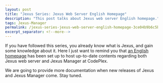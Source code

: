 ```yaml
---
layout: post
title: "Jexus Series: Jexus Web Server English Homepage"
description: "This post talks about Jexus web server English homepage."
tags: Jexus-Manager
permalink: /jexus-series-jexus-web-server-english-homepage-3ce04b9b6c5b
excerpt_separator: <!--more-->
---
```

If you have followed this series, you already know what is Jexus, and gain some knowledge about it. Here I just want to remind you that [an English homepage](https://jexus.codeplex.com/) has been set up to host up-to-date contents regarding both Jexus web server and Jexus Manager at CodePlex.

We are going to provide more documentation when new releases of Jexus and Jexus Manager come. Stay tuned.
<!--more-->
